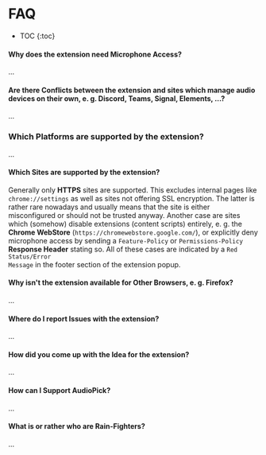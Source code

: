 # FAQ
- TOC
{:toc}

#### Why does the extension need **Microphone Access**?
...

#### Are there **Conflicts** between the extension and sites which manage audio devices on their own, e. g. **Discord**, **Teams**, **Signal**, **Elements**, ...?
...

### Which **Platforms** are supported by the extension?
...

#### Which **Sites** are supported by the extension? 
Generally only **HTTPS** sites are supported. This excludes internal pages like `chrome://settings` as well as sites not offering SSL encryption. The latter is rather rare nowadays and usually means that the site is either misconfigured or should not be trusted anyway. Another case are sites which (somehow) disable extensions (content scripts) entirely, e. g. the **Chrome WebStore** (`https://chromewebstore.google.com/`), or explicitly deny microphone access by sending a `Feature-Policy` or `Permissions-Policy` **Response Header** stating so. All of these cases are indicated by a <code class="error_message">Red Status/Error Message</code> in the footer section of the extension popup.

#### Why isn't the extension available for **Other Browsers**, e. g. **Firefox**?
...

#### Where do I report **Issues** with the extension?
...

#### How did you come up with the **Idea** for the extension?
...

#### How can I **Support AudioPick**?
...

#### What is or rather who are **Rain-Fighters**?
...
